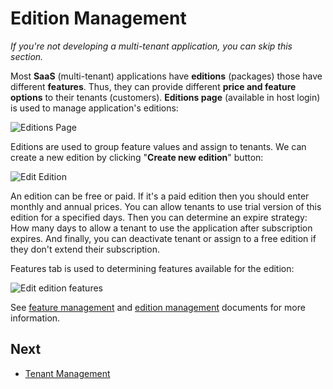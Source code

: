 # Edition Management

*If you're not developing a multi-tenant application, you can skip this section.*

Most **SaaS** (multi-tenant) applications have **editions** (packages) those have different **features**. Thus, they can provide different **price and feature options** to their tenants (customers). **Editions page** (available in host login) is used to manage application's editions:

<img src="D:/Github/documents/docs/en/images/editions-page-core-4.png" alt="Editions Page" class="img-thumbnail" />

Editions are used to group feature values and assign to tenants. We can create a new edition by clicking "**Create new edition**" button:

<img src="D:/Github/documents/docs/en/images/edition-edit-1.png" alt="Edit Edition" class="img-thumbnail" />

An edition can be free or paid. If it's a paid edition then you should enter monthly and annual prices. You can allow tenants to use trial version of this edition for a specified days. Then you can determine an expire strategy: How many days to allow a tenant to use the application after subscription expires. And finally, you can deactivate tenant or assign to a free edition if they don't extend their subscription.

Features tab is used to determining features available for the edition:

<img src="D:/Github/documents/docs/en/images/edition-feature-editing-core-1.png" alt="Edit edition features" class="img-thumbnail" />

See [feature management](https://aspnetboilerplate.com/Pages/Documents/Feature-Management) and [edition management](https://aspnetboilerplate.com/Pages/Documents/Zero/Edition-Management) documents for more information.



## Next

- [Tenant Management](Features-Angular-Tenant-Management)